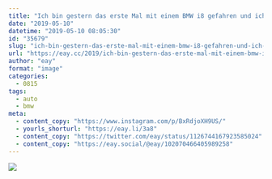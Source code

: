 ```yaml
---
title: "Ich bin gestern das erste Mal mit einem BMW i8 gefahren und ich sag mal so: *want*"
date: "2019-05-10"
datetime: "2019-05-10 08:05:30"
id: "35679"
slug: "ich-bin-gestern-das-erste-mal-mit-einem-bmw-i8-gefahren-und-ich-sag-mal-so-want"
url: "https://eay.cc/2019/ich-bin-gestern-das-erste-mal-mit-einem-bmw-i8-gefahren-und-ich-sag-mal-so-want/"
author: "eay"
format: "image"
categories:
  - 0815
tags:
  - auto
  - bmw
meta:
  - content_copy: "https://www.instagram.com/p/BxRdjoXH9US/"
  - yourls_shorturl: "https://eay.li/3a8"
  - content_copy: "https://twitter.com/eay/status/1126744167923585024"
  - content_copy: "https://eay.social/@eay/102070466405989258"
---
```


![](https://eay.cc/uploads/2019/bwm-i8.jpeg)
